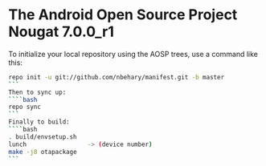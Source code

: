The Android Open Source Project Nougat 7.0.0_r1
===========

To initialize your local repository using the AOSP trees, use a command like this:
````bash
repo init -u git://github.com/nbehary/manifest.git -b master
```
Then to sync up:
````bash
repo sync
```
Finally to build:
````bash
. build/envsetup.sh
lunch                 -> (device number)
make -j8 otapackage
```
